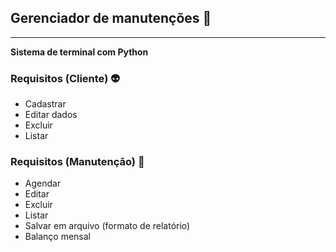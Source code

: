 ## Gerenciador de manutenções :memo:
----------
**Sistema de terminal com Python**

### Requisitos (Cliente) :alien:
- Cadastrar
- Editar dados
- Excluir
- Listar


### Requisitos (Manutenção) :construction:
- Agendar
- Editar
- Excluir
- Listar
- Salvar em arquivo (formato de relatório)
- Balanço mensal
  